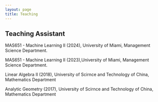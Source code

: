 ```yaml
---
layout: page
title: Teaching
---
```




Teaching Assistant
------

MAS651 - Machine Learning II (2024), University of Miami, Management Science Department.

MAS651 - Machine Learning II (2023),University of Miami, Management Science Department.

Linear Algebra II (2018), University of Scirnce and Technology of China, Mathematics  Department

Analytic Geometry (2017), University of Scirnce and Technology of China, Mathematics  Department
